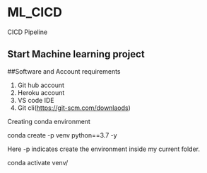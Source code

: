 # ML_CICD
CICD Pipeline

## Start Machine learning project


##Software and Account requirements

1. Git hub account
2. Heroku account
3. VS code IDE
4. Git cli(https://git-scm.com/downlaods)

Creating conda environment

conda create -p venv python==3.7 -y 

Here -p indicates create the environment inside my current folder. 

conda activate venv/
